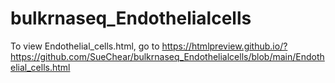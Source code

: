 # bulkrnaseq_Endothelialcells
To view Endothelial_cells.html, go to https://htmlpreview.github.io/?https://github.com/SueChear/bulkrnaseq_Endothelialcells/blob/main/Endothelial_cells.html
